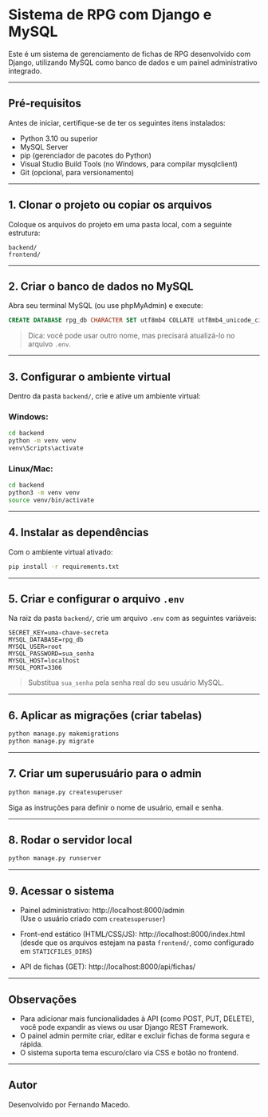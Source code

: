 # Sistema de RPG com Django e MySQL

Este é um sistema de gerenciamento de fichas de RPG desenvolvido com Django, utilizando MySQL como banco de dados e um painel administrativo integrado.

---

## Pré-requisitos

Antes de iniciar, certifique-se de ter os seguintes itens instalados:

- Python 3.10 ou superior
- MySQL Server
- pip (gerenciador de pacotes do Python)
- Visual Studio Build Tools (no Windows, para compilar mysqlclient)
- Git (opcional, para versionamento)

---

## 1. Clonar o projeto ou copiar os arquivos

Coloque os arquivos do projeto em uma pasta local, com a seguinte estrutura:

```
backend/
frontend/
```

---

## 2. Criar o banco de dados no MySQL

Abra seu terminal MySQL (ou use phpMyAdmin) e execute:

```sql
CREATE DATABASE rpg_db CHARACTER SET utf8mb4 COLLATE utf8mb4_unicode_ci;
```

> Dica: você pode usar outro nome, mas precisará atualizá-lo no arquivo `.env`.

---

## 3. Configurar o ambiente virtual

Dentro da pasta `backend/`, crie e ative um ambiente virtual:

### Windows:

```bash
cd backend
python -m venv venv
venv\Scripts\activate
```

### Linux/Mac:

```bash
cd backend
python3 -m venv venv
source venv/bin/activate
```

---

## 4. Instalar as dependências

Com o ambiente virtual ativado:

```bash
pip install -r requirements.txt
```

---

## 5. Criar e configurar o arquivo `.env`

Na raiz da pasta `backend/`, crie um arquivo `.env` com as seguintes variáveis:

```env
SECRET_KEY=uma-chave-secreta
MYSQL_DATABASE=rpg_db
MYSQL_USER=root
MYSQL_PASSWORD=sua_senha
MYSQL_HOST=localhost
MYSQL_PORT=3306
```

> Substitua `sua_senha` pela senha real do seu usuário MySQL.

---

## 6. Aplicar as migrações (criar tabelas)

```bash
python manage.py makemigrations
python manage.py migrate
```

---

## 7. Criar um superusuário para o admin

```bash
python manage.py createsuperuser
```

Siga as instruções para definir o nome de usuário, email e senha.

---

## 8. Rodar o servidor local

```bash
python manage.py runserver
```

---

## 9. Acessar o sistema

- Painel administrativo: http://localhost:8000/admin  
  (Use o usuário criado com `createsuperuser`)

- Front-end estático (HTML/CSS/JS): http://localhost:8000/index.html  
  (desde que os arquivos estejam na pasta `frontend/`, como configurado em `STATICFILES_DIRS`)

- API de fichas (GET): http://localhost:8000/api/fichas/

---

## Observações

- Para adicionar mais funcionalidades à API (como POST, PUT, DELETE), você pode expandir as views ou usar Django REST Framework.
- O painel admin permite criar, editar e excluir fichas de forma segura e rápida.
- O sistema suporta tema escuro/claro via CSS e botão no frontend.

---

## Autor

Desenvolvido por Fernando Macedo.
